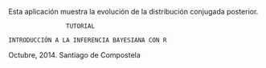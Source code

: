 
Esta aplicación muestra la evolución de la distribución conjugada posterior.

                    TUTORIAL
          
    INTRODUCCIÓN A LA INFERENCIA BAYESIANA CON R

Octubre, 2014. Santiago de Compostela
